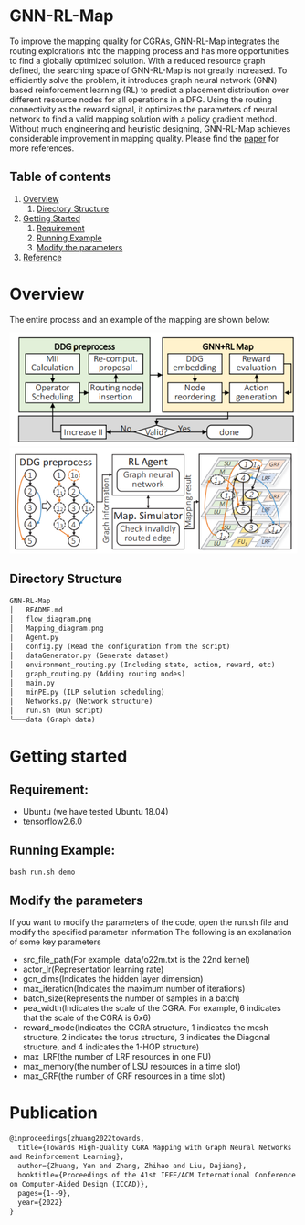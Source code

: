 # GNN-RL-Map

To improve the mapping quality for CGRAs, GNN-RL-Map integrates the routing explorations into the mapping process and has more opportunities to find a globally optimized solution. With a reduced resource graph defined, the searching space of GNN-RL-Map is not greatly increased. To efficiently solve the problem, it introduces graph neural network (GNN) based reinforcement learning (RL) to predict a placement distribution over different resource nodes for all operations in a DFG. Using the routing connectivity as the reward signal, it optimizes the parameters of neural network to find a valid mapping solution with a policy gradient method. Without much engineering and heuristic designing, GNN-RL-Map achieves considerable improvement in mapping quality. Please find the [paper](https://ieeexplore.ieee.org/stamp/stamp.jsp?tp=&arnumber=10069423) for more references.


## Table of contents
1. [Overview](#overview)
    1. [Directory Structure](#directory-structure)
2. [Getting Started](#getting-started)
    1. [Requirement](#requirement)
    2. [Running Example](#running-example)
    3. [Modify the parameters](#modify-the-parameters)
3. [Reference](#publication)


# Overview

The entire process and an example of the mapping are shown below:

<img src="flow_diagram.png" alt="drawing" width="700"/> \
<img src="Mapping_diagram.png" alt="drawing" width="700"/> 


## Directory Structure

```
GNN-RL-Map
│   README.md
│   flow_diagram.png
│   Mapping_diagram.png
│   Agent.py 
│   config.py (Read the configuration from the script)
│   dataGenerator.py (Generate dataset)
│   environment_routing.py (Including state, action, reward, etc)
│   graph_routing.py (Adding routing nodes)
│   main.py 
│   minPE.py (ILP solution scheduling)
│   Networks.py (Network structure)
│   run.sh (Run script)
└───data (Graph data)
```

# Getting started
## Requirement:
* Ubuntu (we have tested Ubuntu 18.04)
* tensorflow2.6.0

## Running Example:
```
bash run.sh demo
```

## Modify the parameters
If you want to modify the parameters of the code, open the run.sh file and modify the specified parameter information
The following is an explanation of some key parameters
* src_file_path(For example, data/o22m.txt is the 22nd kernel)
* actor_lr(Representation learning rate)
* gcn_dims(Indicates the hidden layer dimension)
* max_iteration(Indicates the maximum number of iterations)
* batch_size(Represents the number of samples in a batch)
* pea_width(Indicates the scale of the CGRA. For example, 6 indicates that the scale of the CGRA is 6x6)
* reward_mode(Indicates the CGRA structure, 1 indicates the mesh structure, 2 indicates the torus structure, 3 indicates the Diagonal structure, and 4 indicates the 1-HOP structure)
* max_LRF(the number of LRF resources in one FU)
* max_memory(the number of LSU resources in a time slot)
* max_GRF(the number of GRF resources in a time slot)

# Publication

```
@inproceedings{zhuang2022towards,
  title={Towards High-Quality CGRA Mapping with Graph Neural Networks and Reinforcement Learning},
  author={Zhuang, Yan and Zhang, Zhihao and Liu, Dajiang},
  booktitle={Proceedings of the 41st IEEE/ACM International Conference on Computer-Aided Design (ICCAD)},
  pages={1--9},
  year={2022}
}
```
